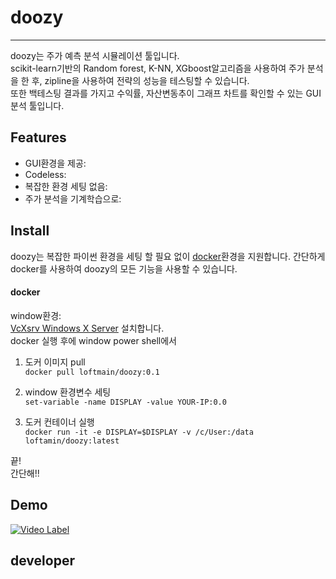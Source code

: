 doozy
=====

---

doozy는 주가 예측 분석 시뮬레이션 툴입니다.  
scikit-learn기반의 Random forest, K-NN, XGboost알고리즘을 사용하여 주가 분석을 한 후, zipline을 사용하여 전략의 성능을 테스팅할 수 있습니다.  
또한 백테스팅 결과를 가지고 수익률, 자산변동추이 그래프 차트를 확인할 수 있는 GUI 분석 툴입니다.

Features
--------

-	GUI환경을 제공:  
-	Codeless:  
-	복잡한 환경 세팅 없음:  
-	주가 분석을 기계학습으로:  

Install
-------

doozy는 복잡한 파이썬 환경을 세팅 할 필요 없이 [docker](https://www.docker.com)환경을 지원합니다. 간단하게 docker를 사용하여 doozy의 모든 기능을 사용할 수 있습니다.

#### docker

window환경:  
[VcXsrv Windows X Server](https://sourceforge.net/projects/vcxsrv/) 설치합니다.  
docker 실행 후에 window power shell에서

1.	도커 이미지 pull  
	`docker pull loftmain/doozy:0.1`

2.	window 환경변수 세팅  
	`set-variable -name DISPLAY -value YOUR-IP:0.0`

3.	도커 컨테이너 실행  
	`docker run -it -e DISPLAY=$DISPLAY -v /c/User:/data loftamin/doozy:latest`

끝!  
간단해!!

Demo
----

[![Video Label](http://img.youtube.com/vi/4dJeh_nfYN4/0.jpg)](https://www.youtube.com/watch?v=4dJeh_nfYN4?t=0s)

developer
---------

